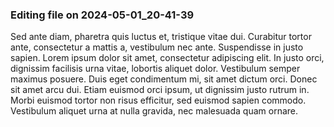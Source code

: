 

### Editing file on 2024-05-01_20-41-39

Sed ante diam, pharetra quis luctus et, tristique vitae dui. Curabitur tortor ante, consectetur a mattis a, vestibulum nec ante. Suspendisse in justo sapien. Lorem ipsum dolor sit amet, consectetur adipiscing elit. In justo orci, dignissim facilisis urna vitae, lobortis aliquet dolor. Vestibulum semper maximus posuere. Duis eget condimentum mi, sit amet dictum orci. Donec sit amet arcu dui. Etiam euismod orci ipsum, ut dignissim justo rutrum in. Morbi euismod tortor non risus efficitur, sed euismod sapien commodo. Vestibulum aliquet urna at nulla gravida, nec malesuada quam ornare.


